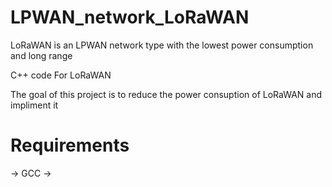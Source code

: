 # LPWAN_network_LoRaWAN
LoRaWAN is an LPWAN network type with the lowest power consumption and long range


C++ code For LoRaWAN

The goal of this project is to reduce the power consuption of LoRaWAN and impliment it 

# Requirements

-> GCC
-> 
